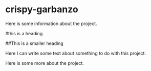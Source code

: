 crispy-garbanzo
=========================

Here is some information about the project.

#this is a heading

##This is a smaller heading

Here I can write some text about something to do with this project.

Here is some more about the project.

